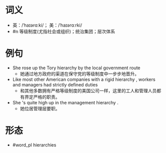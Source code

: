 # 词义
- 英：/ˈhaɪərɑːki/； 美：/ˈhaɪərɑːrki/
- #n 等级制度(尤指社会或组织)；统治集团；层次体系
# 例句
- She rose up the Tory hierarchy by the local government route
	- 她通过地方政府的渠道在保守党的等级制度中一步步地晋升。
- Like most other American companies with a rigid hierarchy , workers and managers had strictly defined duties
	- 和其他多数拥有严格等级制度的美国公司一样，这里的工人和管理人员都有界定严格的职责。
- She 's quite high up in the management hierarchy .
	- 她位居管理层要职。
# 形态
- #word_pl hierarchies
